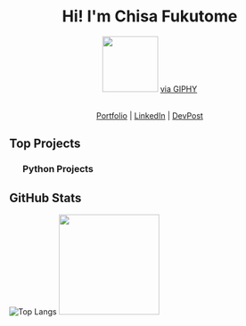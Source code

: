 <!-- CSS styling -->
<style>

  .social-media-links {
    display: inline;
    margin: 5%;
    padding: 1.5%;
    border-radius: 5%;
  }

  .social-media-links a {
    color: white;
    text-decoration: none;
  }

  ul {
    list-style-type: none;
  }
</style>
<!-- End CSS styling -->

<!-- Header -->
<div id="header" align="center">
<h1>Hi! I'm Chisa Fukutome</h1><img src="https://media.giphy.com/media/Wj7lNjMNDxSmc/giphy.gif" width="100" height="auto">
<a align="center" href="https://giphy.com/gifs/dog-miss-Wj7lNjMNDxSmc">via GIPHY</a>
</div>

<div align=center>
<br>

[Portfolio](#) | [LinkedIn](https://devpost.com/chisafukutome) | [DevPost](https://devpost.com/chisafukutome)

</div>

<!-- TODO: Add GitHub projects into READ.ME -->
<!-- Top Projects -->
<div id="projects">
<h2>Top Projects</h2>
<ul class="pyton-list">
<h3>Python Projects</h3>
<li></li>
</ul>
<ul class="java-list"></ul>
</div>

<!-- GitHub Stats -->
<h2>GitHub Stats</h2>

![Top Langs](https://github-readme-stats.vercel.app/api/top-langs/?username=chisafukutome&hide=javascript,css,scss,html&theme=tokyonight)
<img height="180em" src="https://github-readme-stats.vercel.app/api?username=chisafukutome&show_icons=true&hide_border=true&&count_private=true&include_all_commits=true" />

